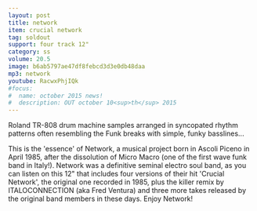 ```yaml
---
layout: post
title: network
item: crucial network
tag: soldout
support: four track 12"
category: ss
volume: 20.5
image: b6ab5797ae47df8febcd3d3e0db48daa
mp3: network
youtube: RacwxPhjIQk
#focus:
#  name: october 2015 news!
#  description: OUT october 10<sup>th</sup> 2015
---
```


Roland TR-808 drum machine samples arranged in syncopated rhythm patterns often resembling the Funk breaks with simple, funky basslines...

This is the 'essence' of Network, a musical project born in Ascoli Piceno in April 1985, after the dissolution of Micro Macro (one of the first wave funk band in Italy!). Network was a definitive seminal electro soul band, as you can listen on this 12" that includes four versions of their hit 'Crucial Network', the original one recorded in 1985, plus the killer remix by ITALOCONNECTION (aka Fred Ventura) and three more takes released by the original band members in these days.
Enjoy Network!
